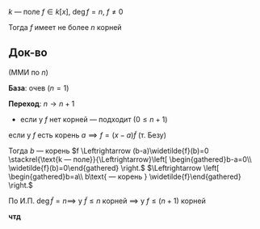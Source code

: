 $k$ — поле
$f \in k[x],\ \deg f = n,\ f \ne 0$

Тогда $f$ имеет не более $n$ корней

## Док-во

(ММИ по $n$)

**База**: очев ($n=1$)

**Переход**: $n\to n+1$

* если у $f$ нет корней — подходит ($0\leq n+1$)

если у $f$ есть корень $a \implies f=(x-a)\widetilde{f}$ (т. Безу)

Тогда $b$ — корень $f  \Leftrightarrow (b-a)\widetilde{f}(b)=0 \stackrel{\text{k — поле}}{\Leftrightarrow}\left[ \begin{gathered}b-a=0\\ \widetilde{f}(b)=0\end{gathered} \right.$ $\Leftrightarrow \left[ \begin{gathered}b=a\\ b\text{ — корень } \widetilde{f}\end{gathered} \right.$ 

По И.П.  $\deg\widetilde{f}=n\implies$ у $\widetilde{f} \leq n$ корней $\implies$ у $f\leq (n+1)$ корней

**чтд**